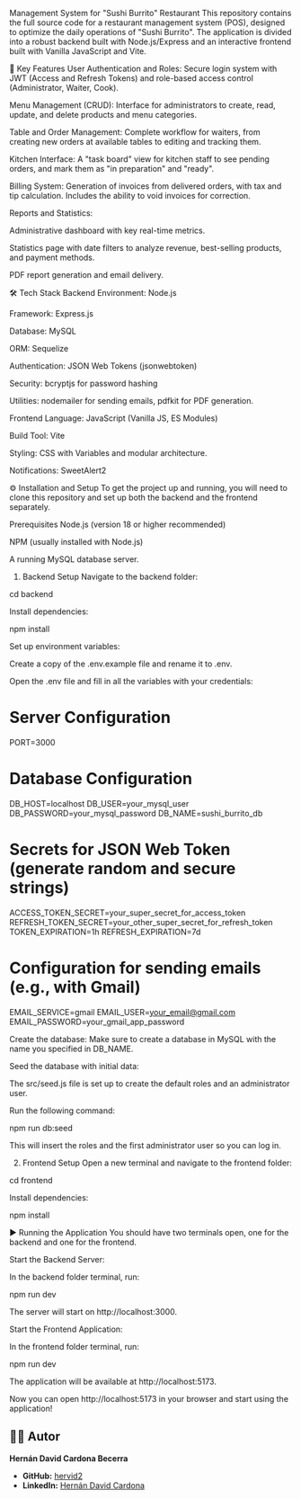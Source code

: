 Management System for "Sushi Burrito" Restaurant
This repository contains the full source code for a restaurant management system (POS), designed to optimize the daily operations of "Sushi Burrito". The application is divided into a robust backend built with Node.js/Express and an interactive frontend built with Vanilla JavaScript and Vite.

🚀 Key Features
User Authentication and Roles: Secure login system with JWT (Access and Refresh Tokens) and role-based access control (Administrator, Waiter, Cook).

Menu Management (CRUD): Interface for administrators to create, read, update, and delete products and menu categories.

Table and Order Management: Complete workflow for waiters, from creating new orders at available tables to editing and tracking them.

Kitchen Interface: A "task board" view for kitchen staff to see pending orders, and mark them as "in preparation" and "ready".

Billing System: Generation of invoices from delivered orders, with tax and tip calculation. Includes the ability to void invoices for correction.

Reports and Statistics:

Administrative dashboard with key real-time metrics.

Statistics page with date filters to analyze revenue, best-selling products, and payment methods.

PDF report generation and email delivery.

🛠️ Tech Stack
Backend
Environment: Node.js

Framework: Express.js

Database: MySQL

ORM: Sequelize

Authentication: JSON Web Tokens (jsonwebtoken)

Security: bcryptjs for password hashing

Utilities: nodemailer for sending emails, pdfkit for PDF generation.

Frontend
Language: JavaScript (Vanilla JS, ES Modules)

Build Tool: Vite

Styling: CSS with Variables and modular architecture.

Notifications: SweetAlert2

⚙️ Installation and Setup
To get the project up and running, you will need to clone this repository and set up both the backend and the frontend separately.

Prerequisites
Node.js (version 18 or higher recommended)

NPM (usually installed with Node.js)

A running MySQL database server.

1. Backend Setup
Navigate to the backend folder:

cd backend

Install dependencies:

npm install

Set up environment variables:

Create a copy of the .env.example file and rename it to .env.

Open the .env file and fill in all the variables with your credentials:

# Server Configuration
PORT=3000

# Database Configuration
DB_HOST=localhost
DB_USER=your_mysql_user
DB_PASSWORD=your_mysql_password
DB_NAME=sushi_burrito_db

# Secrets for JSON Web Token (generate random and secure strings)
ACCESS_TOKEN_SECRET=your_super_secret_for_access_token
REFRESH_TOKEN_SECRET=your_other_super_secret_for_refresh_token
TOKEN_EXPIRATION=1h
REFRESH_EXPIRATION=7d

# Configuration for sending emails (e.g., with Gmail)
EMAIL_SERVICE=gmail
EMAIL_USER=your_email@gmail.com
EMAIL_PASSWORD=your_gmail_app_password

Create the database: Make sure to create a database in MySQL with the name you specified in DB_NAME.

Seed the database with initial data:

The src/seed.js file is set up to create the default roles and an administrator user.

Run the following command:

npm run db:seed

This will insert the roles and the first administrator user so you can log in.

2. Frontend Setup
Open a new terminal and navigate to the frontend folder:

cd frontend

Install dependencies:

npm install

▶️ Running the Application
You should have two terminals open, one for the backend and one for the frontend.

Start the Backend Server:

In the backend folder terminal, run:

npm run dev

The server will start on http://localhost:3000.

Start the Frontend Application:

In the frontend folder terminal, run:

npm run dev

The application will be available at http://localhost:5173.

Now you can open http://localhost:5173 in your browser and start using the application!

## 👨‍💻 Autor

**Hernán David Cardona Becerra**

-   **GitHub:** [hervid2](https://github.com/hervid2)
-   **LinkedIn:** [Hernán David Cardona](https://www.linkedin.com/in/hern%C3%A1n-david-cardona-becerra-%F0%9F%91%A8%F0%9F%8F%BB%E2%80%8D%F0%9F%92%BB-28598434a/)
